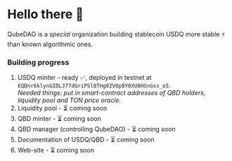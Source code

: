 # Hello there :gem: 

QubeDAO is a _special_ organization building stablecoin USDQ more stable ⚡ than known algorithmic ones.

### Building progress

1. USDQ minter - ready :white_check_mark:, deployed in testnet at `EQDnr6klynGIDLJ77dGriPSl0THg0ZVOp8Y0XU8HSnGss_o5`.  
   *Needed things: put in smart-contract addresses of QBD holders, liquidity pool and TON price oracle.*
2. Liquidity pool - :hourglass_flowing_sand: coming soon
3. QBD minter - :hourglass_flowing_sand: coming soon
4. QBD manager (controlling QubeDAO) - :hourglass_flowing_sand: coming soon
5. Documentation of USDQ/QBD - :hourglass_flowing_sand: coming soon
6. Web-site - :hourglass_flowing_sand: coming soon

